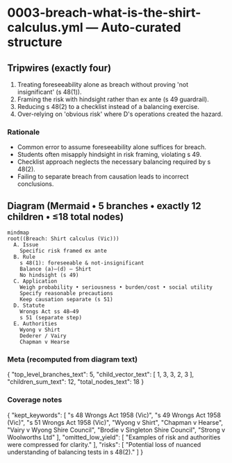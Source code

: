 # 0003-breach-what-is-the-shirt-calculus.yml — Auto-curated structure

## Tripwires (exactly four)

1. Treating foreseeability alone as breach without proving 'not insignificant' (s 48(1)).
2. Framing the risk with hindsight rather than ex ante (s 49 guardrail).
3. Reducing s 48(2) to a checklist instead of a balancing exercise.
4. Over-relying on 'obvious risk' where D's operations created the hazard.

### Rationale
- Common error to assume foreseeability alone suffices for breach.
- Students often misapply hindsight in risk framing, violating s 49.
- Checklist approach neglects the necessary balancing required by s 48(2).
- Failing to separate breach from causation leads to incorrect conclusions.

## Diagram (Mermaid • 5 branches • exactly 12 children • ≤18 total nodes)

```mermaid
mindmap
root((Breach: Shirt calculus (Vic)))
  A. Issue
    Specific risk framed ex ante
  B. Rule
    s 48(1): foreseeable & not-insignificant
    Balance (a)–(d) — Shirt
    No hindsight (s 49)
  C. Application
    Weigh probability • seriousness • burden/cost • social utility
    Specify reasonable precautions
    Keep causation separate (s 51)
  D. Statute
    Wrongs Act ss 48–49
    s 51 (separate step)
  E. Authorities
    Wyong v Shirt
    Dederer / Vairy
    Chapman v Hearse
```

### Meta (recomputed from diagram text)


{
  "top_level_branches_text": 5,
  "child_vector_text": [
    1,
    3,
    3,
    2,
    3
  ],
  "children_sum_text": 12,
  "total_nodes_text": 18
}

### Coverage notes

{
  "kept_keywords": [
    "s 48 Wrongs Act 1958 (Vic)",
    "s 49 Wrongs Act 1958 (Vic)",
    "s 51 Wrongs Act 1958 (Vic)",
    "Wyong v Shirt",
    "Chapman v Hearse",
    "Vairy v Wyong Shire Council",
    "Brodie v Singleton Shire Council",
    "Strong v Woolworths Ltd"
  ],
  "omitted_low_yield": [
    "Examples of risk and authorities were compressed for clarity."
  ],
  "risks": [
    "Potential loss of nuanced understanding of balancing tests in s 48(2)."
  ]
}
